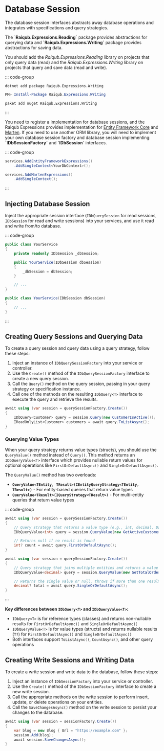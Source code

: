 # Database Session

The database session interfaces abstracts away database operations and integrates with specifications and query strategies.

The **\`Raiqub.Expressions.Reading\`** package provides abstractions for querying data and **\`Raiqub.Expressions.Writing\`** package provides abstractions for saving data.

You should add the _Raiqub.Expressions.Reading_ library on projects that only query data (read) and the _Raiqub.Expressions.Writing_ library on projects that query and save data (read and write).

::: code-group

```shell [.NET CLI]
dotnet add package Raiqub.Expressions.Writing
```

```powershell [Powershell]
PM> Install-Package Raiqub.Expressions.Writing
```

```shell [Paket]
paket add nuget Raiqub.Expressions.Writing
```

:::

You need to register a implementation for database sessions, and the Raiqub Expressions provides implementation for [Entity Framework Core](/ef-core/) and [Marten](/marten/). If you need to use another ORM library, you will need to implement your own database session factory and database session implementing **\`IDbSessionFactory\`** and **\`IDbSession\`** interfaces.

::: code-group

```csharp [EF Core]
services.AddEntityFrameworkExpressions()
    .AddSingleContext<YourDbContext>();
```

```csharp [Marten]
services.AddMartenExpressions()
    .AddSingleContext();
```

:::

## Injecting Database Session

Inject the appropriate session interface (`IDbQuerySession` for read sessions, `IDbSession` for read and write sessions) into your services, and use it read and write from/to database.

::: code-group

```csharp [C# classic]
public class YourService
{
    private readonly IDbSession _dbSession;

    public YourService(IDbSession dbSession)
    {
        _dbSession = dbSession;
    }

    // ...
}
```

```csharp [C# 12]
public class YourService(IDbSession dbSession)
{
    // ...
}
```

:::

## Creating Query Sessions and Querying Data

To create a query session and query data using a query strategy, follow these steps:

1. Inject an instance of `IDbQuerySessionFactory` into your service or controller.
2. Use the `Create()` method of the `IDbQuerySessionFactory` interface to create a new query session.
3. Call the `Query()` method on the query session, passing in your query strategy or specification instance.
4. Call one of the methods on the resulting `IDbQuery<T>` interface to execute the query and retrieve the results.

```csharp
await using (var session = querySessionFactory.Create())
{
    IDbQuery<Customer> query = session.Query(new CustomerIsActive());
    IReadOnlyList<Customer> customers = await query.ToListAsync();
}
```

### Querying Value Types

When your query strategy returns value types (structs), you should use the `QueryValue()` method instead of `Query()`. This method returns an `IDbQueryValue<T>` interface which provides nullable return values for optional operations like `FirstOrDefaultAsync()` and `SingleOrDefaultAsync()`.

The `QueryValue()` method has two overloads:

- **`QueryValue<TEntity, TResult>(IEntityQueryStrategy<TEntity, TResult>)`** - For entity-based queries that return value types
- **`QueryValue<TResult>(IQueryStrategy<TResult>)`** - For multi-entity queries that return value types

::: code-group

```csharp [Entity Query]
await using (var session = querySessionFactory.Create())
{
    // Query strategy that returns a value type (e.g., int, decimal, DateTime)
    IDbQueryValue<int> query = session.QueryValue(new GetActiveCustomerCount());

    // Returns null if no result is found
    int? count = await query.FirstOrDefaultAsync();
}
```

```csharp [Multi-Entity Query]
await using (var session = querySessionFactory.Create())
{
    // Query strategy that joins multiple entities and returns a value type
    IDbQueryValue<decimal> query = session.QueryValue(new GetTotalOrderValue());

    // Returns the single value or null, throws if more than one result
    decimal? total = await query.SingleOrDefaultAsync();
}
```

:::

**Key differences between `IDbQuery<T>` and `IDbQueryValue<T>`:**

- `IDbQuery<T>` is for reference types (classes) and returns non-nullable results for `FirstOrDefaultAsync()` and `SingleOrDefaultAsync()`
- `IDbQueryValue<T>` is for value types (structs) and returns nullable results (`T?`) for `FirstOrDefaultAsync()` and `SingleOrDefaultAsync()`
- Both interfaces support `ToListAsync()`, `CountAsync()`, and other query operations

## Creating Write Sessions and Writing Data

To create a write session and write data to the database, follow these steps:

1. Inject an instance of `IDbSessionFactory` into your service or controller.
2. Use the `Create()` method of the `IDbSessionFactory` interface to create a new write session.
3. Call the appropriate methods on the write session to perform insert, update, or delete operations on your entities.
4. Call the `SaveChangesAsync()` method on the write session to persist your changes to the database.

```csharp
await using (var session = sessionFactory.Create())
{
    var blog = new Blog { Url = "https://example.com" };
    session.Add(blog);
    await session.SaveChangesAsync();
}
```